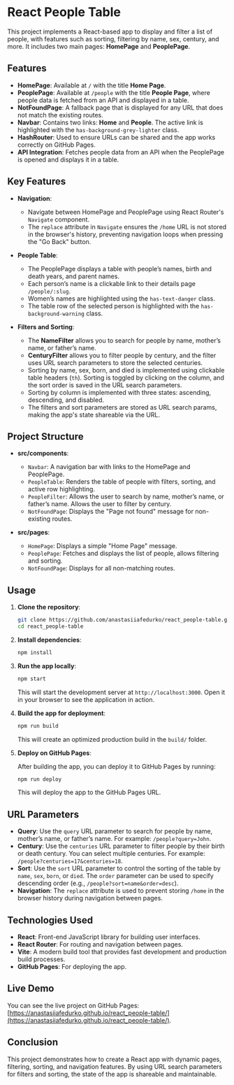 # React People Table

This project implements a React-based app to display and filter a list of people, with features such as sorting, filtering by name, sex, century, and more. It includes two main pages: **HomePage** and **PeoplePage**.

## Features

- **HomePage**: Available at `/` with the title **Home Page**.
- **PeoplePage**: Available at `/people` with the title **People Page**, where people data is fetched from an API and displayed in a table.
- **NotFoundPage**: A fallback page that is displayed for any URL that does not match the existing routes.
- **Navbar**: Contains two links: **Home** and **People**. The active link is highlighted with the `has-background-grey-lighter` class.
- **HashRouter**: Used to ensure URLs can be shared and the app works correctly on GitHub Pages.
- **API Integration**: Fetches people data from an API when the PeoplePage is opened and displays it in a table.

## Key Features

- **Navigation**:

  - Navigate between HomePage and PeoplePage using React Router's `Navigate` component.
  - The `replace` attribute in `Navigate` ensures the `/home` URL is not stored in the browser's history, preventing navigation loops when pressing the "Go Back" button.

- **People Table**:

  - The PeoplePage displays a table with people’s names, birth and death years, and parent names.
  - Each person’s name is a clickable link to their details page `/people/:slug`.
  - Women’s names are highlighted using the `has-text-danger` class.
  - The table row of the selected person is highlighted with the `has-background-warning` class.

- **Filters and Sorting**:
  - The **NameFilter** allows you to search for people by name, mother’s name, or father’s name.
  - **CenturyFilter** allows you to filter people by century, and the filter uses URL search parameters to store the selected centuries.
  - Sorting by name, sex, born, and died is implemented using clickable table headers (`th`). Sorting is toggled by clicking on the column, and the sort order is saved in the URL search parameters.
  - Sorting by column is implemented with three states: ascending, descending, and disabled.
  - The filters and sort parameters are stored as URL search params, making the app's state shareable via the URL.

## Project Structure

- **src/components**:

  - `Navbar`: A navigation bar with links to the HomePage and PeoplePage.
  - `PeopleTable`: Renders the table of people with filters, sorting, and active row highlighting.
  - `PeopleFilter`: Allows the user to search by name, mother’s name, or father’s name. Allows the user to filter by century.
  - `NotFoundPage`: Displays the "Page not found" message for non-existing routes.

- **src/pages**:
  - `HomePage`: Displays a simple "Home Page" message.
  - `PeoplePage`: Fetches and displays the list of people, allows filtering and sorting.
  - `NotFoundPage`: Displays for all non-matching routes.

## Usage

1. **Clone the repository**:

   ```bash
   git clone https://github.com/anastasiiafedurko/react_people-table.git
   cd react_people-table
   ```

2. **Install dependencies**:

   ```bash
   npm install
   ```

3. **Run the app locally**:

   ```bash
   npm start
   ```

   This will start the development server at `http://localhost:3000`. Open it in your browser to see the application in action.

4. **Build the app for deployment**:

   ```bash
   npm run build
   ```

   This will create an optimized production build in the `build/` folder.

5. **Deploy on GitHub Pages**:

   After building the app, you can deploy it to GitHub Pages by running:

   ```bash
   npm run deploy
   ```

   This will deploy the app to the GitHub Pages URL.

## URL Parameters

- **Query**: Use the `query` URL parameter to search for people by name, mother’s name, or father’s name. For example: `/people?query=John`.
- **Century**: Use the `centuries` URL parameter to filter people by their birth or death century. You can select multiple centuries. For example: `/people?centuries=17&centuries=18`.
- **Sort**: Use the `sort` URL parameter to control the sorting of the table by `name`, `sex`, `born`, or `died`. The `order` parameter can be used to specify descending order (e.g., `/people?sort=name&order=desc`).
- **Navigation**: The `replace` attribute is used to prevent storing `/home` in the browser history during navigation between pages.

## Technologies Used

- **React**: Front-end JavaScript library for building user interfaces.
- **React Router**: For routing and navigation between pages.
- **Vite**: A modern build tool that provides fast development and production build processes.
- **GitHub Pages**: For deploying the app.

## Live Demo

You can see the live project on GitHub Pages: [https://anastasiiafedurko.github.io/react_people-table/](https://anastasiiafedurko.github.io/react_people-table/).

## Conclusion

This project demonstrates how to create a React app with dynamic pages, filtering, sorting, and navigation features. By using URL search parameters for filters and sorting, the state of the app is shareable and maintainable.

